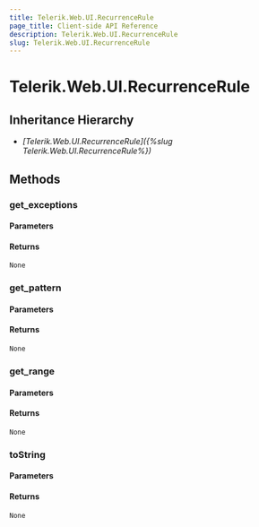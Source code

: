 ```yaml
---
title: Telerik.Web.UI.RecurrenceRule
page_title: Client-side API Reference
description: Telerik.Web.UI.RecurrenceRule
slug: Telerik.Web.UI.RecurrenceRule
---
```


# Telerik.Web.UI.RecurrenceRule  

## Inheritance Hierarchy

* *[Telerik.Web.UI.RecurrenceRule]({%slug Telerik.Web.UI.RecurrenceRule%})*


## Methods

###  get_exceptions

#### Parameters

#### Returns

`None` 

### get_pattern

#### Parameters

#### Returns

`None` 

### get_range

#### Parameters

#### Returns

`None` 

### toString

#### Parameters

#### Returns

`None` 



